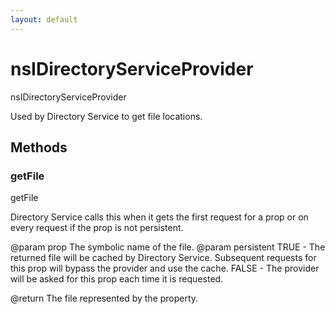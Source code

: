 ```yaml
---
layout: default
---
```


# nsIDirectoryServiceProvider #

nsIDirectoryServiceProvider

Used by Directory Service to get file locations.


## Methods ##

### getFile ###

getFile

Directory Service calls this when it gets the first request for
a prop or on every request if the prop is not persistent.

@param prop         The symbolic name of the file.
@param persistent   TRUE - The returned file will be cached by Directory
                    Service. Subsequent requests for this prop will
                    bypass the provider and use the cache.
                    FALSE - The provider will be asked for this prop
                    each time it is requested.

@return             The file represented by the property.


